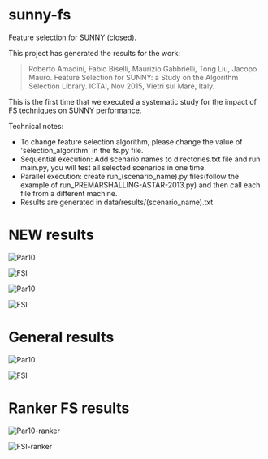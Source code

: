 # sunny-fs

Feature selection for SUNNY (closed).


This project has generated the results for the work:


> Roberto Amadini, Fabio Biselli, Maurizio Gabbrielli, Tong Liu, Jacopo Mauro. Feature Selection for SUNNY: a Study on the Algorithm Selection Library. ICTAI, Nov 2015, Vietri sul Mare, Italy.


This is the first time that we executed a systematic study for the impact of FS techniques on SUNNY performance.


Technical notes:


- To change feature selection algorithm, please change the value of 'selection_algorithm' in the fs.py file.
- Sequential execution: Add scenario names to directories.txt file and run main.py, you will test all selected scenarios in one time.
- Parallel execution: create run_(scenario_name).py files(follow the example of run_PREMARSHALLING-ASTAR-2013.py) and then call each file from a different machine.
- Results are generated in data/results/(scenario_name).txt

# NEW results

![Par10](https://github.com/lteu/sunny-fs/blob/master/overview/par10-su.png)

![FSI](https://github.com/lteu/sunny-fs/blob/master/overview/fsi-su.png)

![Par10](https://github.com/lteu/sunny-fs/blob/master/overview/par10-ratio.png)

![FSI](https://github.com/lteu/sunny-fs/blob/master/overview/fsi-ratio.png)

# General results

![Par10](https://github.com/lteu/sunny-fs/blob/master/overview/PAR10-20.04.2015.png)

![FSI](https://github.com/lteu/sunny-fs/blob/master/overview/FSI-20.04.2015.png)

# Ranker FS results

![Par10-ranker](https://github.com/lteu/sunny-fs/blob/master/overview/ranker-par10.png)

![FSI-ranker](https://github.com/lteu/sunny-fs/blob/master/overview/ranker-fsi.png)